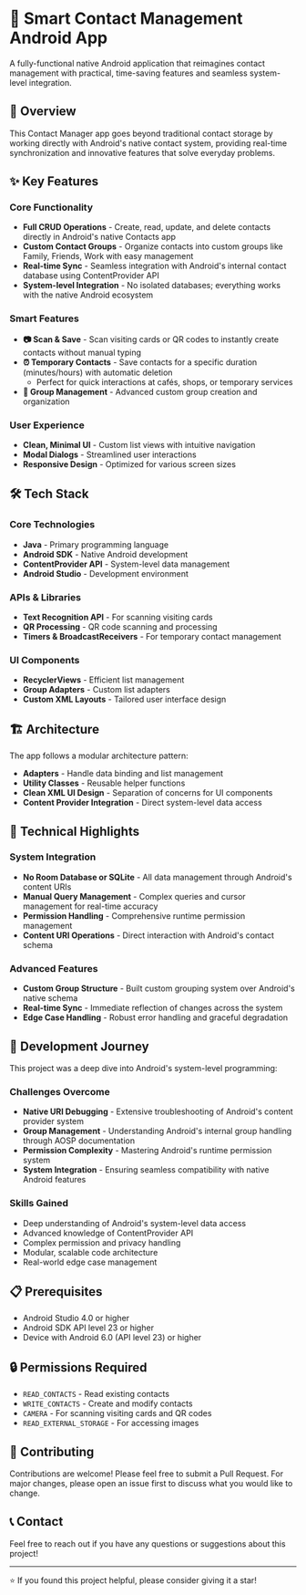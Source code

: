 # 🚀 Smart Contact Management Android App

A fully-functional native Android application that reimagines contact management with practical, time-saving features and seamless system-level integration.

## 📱 Overview

This Contact Manager app goes beyond traditional contact storage by working directly with Android's native contact system, providing real-time synchronization and innovative features that solve everyday problems.

## ✨ Key Features

### Core Functionality
- **Full CRUD Operations** - Create, read, update, and delete contacts directly in Android's native Contacts app
- **Custom Contact Groups** - Organize contacts into custom groups like Family, Friends, Work with easy management
- **Real-time Sync** - Seamless integration with Android's internal contact database using ContentProvider API
- **System-level Integration** - No isolated databases; everything works with the native Android ecosystem

### Smart Features
- **📷 Scan & Save** - Scan visiting cards or QR codes to instantly create contacts without manual typing
- **⏰ Temporary Contacts** - Save contacts for a specific duration (minutes/hours) with automatic deletion
  - Perfect for quick interactions at cafés, shops, or temporary services
- **🎯 Group Management** - Advanced custom group creation and organization

### User Experience
- **Clean, Minimal UI** - Custom list views with intuitive navigation
- **Modal Dialogs** - Streamlined user interactions
- **Responsive Design** - Optimized for various screen sizes

## 🛠️ Tech Stack

### Core Technologies
- **Java** - Primary programming language
- **Android SDK** - Native Android development
- **ContentProvider API** - System-level data management
- **Android Studio** - Development environment

### APIs & Libraries
- **Text Recognition API** - For scanning visiting cards
- **QR Processing** - QR code scanning and processing
- **Timers & BroadcastReceivers** - For temporary contact management

### UI Components
- **RecyclerViews** - Efficient list management
- **Group Adapters** - Custom list adapters
- **Custom XML Layouts** - Tailored user interface design

## 🏗️ Architecture

The app follows a modular architecture pattern:
- **Adapters** - Handle data binding and list management
- **Utility Classes** - Reusable helper functions
- **Clean XML UI Design** - Separation of concerns for UI components
- **Content Provider Integration** - Direct system-level data access

## 🔧 Technical Highlights

### System Integration
- **No Room Database or SQLite** - All data management through Android's content URIs
- **Manual Query Management** - Complex queries and cursor management for real-time accuracy
- **Permission Handling** - Comprehensive runtime permission management
- **Content URI Operations** - Direct interaction with Android's contact schema

### Advanced Features
- **Custom Group Structure** - Built custom grouping system over Android's native schema
- **Real-time Sync** - Immediate reflection of changes across the system
- **Edge Case Handling** - Robust error handling and graceful degradation

## 🚧 Development Journey

This project was a deep dive into Android's system-level programming:

### Challenges Overcome
- **Native URI Debugging** - Extensive troubleshooting of Android's content provider system
- **Group Management** - Understanding Android's internal group handling through AOSP documentation
- **Permission Complexity** - Mastering Android's runtime permission system
- **System Integration** - Ensuring seamless compatibility with native Android features

### Skills Gained
- Deep understanding of Android's system-level data access
- Advanced knowledge of ContentProvider API
- Complex permission and privacy handling
- Modular, scalable code architecture
- Real-world edge case management

## 📋 Prerequisites

- Android Studio 4.0 or higher
- Android SDK API level 23 or higher
- Device with Android 6.0 (API level 23) or higher

## 🔒 Permissions Required

- `READ_CONTACTS` - Read existing contacts
- `WRITE_CONTACTS` - Create and modify contacts
- `CAMERA` - For scanning visiting cards and QR codes
- `READ_EXTERNAL_STORAGE` - For accessing images

## 🤝 Contributing

Contributions are welcome! Please feel free to submit a Pull Request. For major changes, please open an issue first to discuss what you would like to change.



## 📞 Contact

Feel free to reach out if you have any questions or suggestions about this project!

---

⭐ If you found this project helpful, please consider giving it a star!
